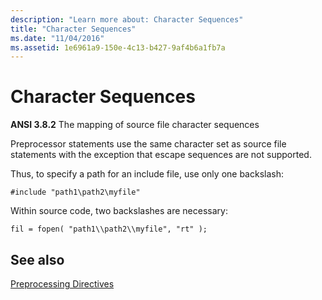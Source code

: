 ```yaml
---
description: "Learn more about: Character Sequences"
title: "Character Sequences"
ms.date: "11/04/2016"
ms.assetid: 1e6961a9-150e-4c13-b427-9af4b6a1fb7a
---
```

# Character Sequences

**ANSI 3.8.2** The mapping of source file character sequences

Preprocessor statements use the same character set as source file statements with the exception that escape sequences are not supported.

Thus, to specify a path for an include file, use only one backslash:

```
#include "path1\path2\myfile"
```

Within source code, two backslashes are necessary:

```
fil = fopen( "path1\\path2\\myfile", "rt" );
```

## See also

[Preprocessing Directives](../c-language/preprocessing-directives.md)
